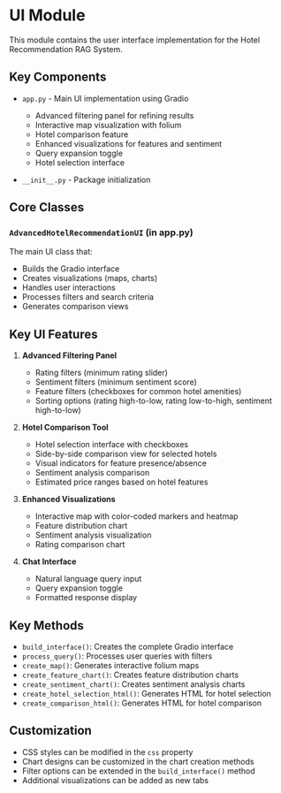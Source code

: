 # UI Module

This module contains the user interface implementation for the Hotel Recommendation RAG System.

## Key Components

- `app.py` - Main UI implementation using Gradio
  - Advanced filtering panel for refining results
  - Interactive map visualization with folium
  - Hotel comparison feature
  - Enhanced visualizations for features and sentiment
  - Query expansion toggle
  - Hotel selection interface

- `__init__.py` - Package initialization

## Core Classes

### `AdvancedHotelRecommendationUI` (in app.py)

The main UI class that:
- Builds the Gradio interface
- Creates visualizations (maps, charts)
- Handles user interactions
- Processes filters and search criteria
- Generates comparison views

## Key UI Features

1. **Advanced Filtering Panel**
   - Rating filters (minimum rating slider)
   - Sentiment filters (minimum sentiment score)
   - Feature filters (checkboxes for common hotel amenities)
   - Sorting options (rating high-to-low, rating low-to-high, sentiment high-to-low)

2. **Hotel Comparison Tool**
   - Hotel selection interface with checkboxes
   - Side-by-side comparison view for selected hotels
   - Visual indicators for feature presence/absence
   - Sentiment analysis comparison
   - Estimated price ranges based on hotel features

3. **Enhanced Visualizations**
   - Interactive map with color-coded markers and heatmap
   - Feature distribution chart
   - Sentiment analysis visualization
   - Rating comparison chart

4. **Chat Interface**
   - Natural language query input
   - Query expansion toggle
   - Formatted response display

## Key Methods

- `build_interface()`: Creates the complete Gradio interface
- `process_query()`: Processes user queries with filters
- `create_map()`: Generates interactive folium maps
- `create_feature_chart()`: Creates feature distribution charts
- `create_sentiment_chart()`: Creates sentiment analysis charts
- `create_hotel_selection_html()`: Generates HTML for hotel selection
- `create_comparison_html()`: Generates HTML for hotel comparison

## Customization

- CSS styles can be modified in the `css` property
- Chart designs can be customized in the chart creation methods
- Filter options can be extended in the `build_interface()` method
- Additional visualizations can be added as new tabs
